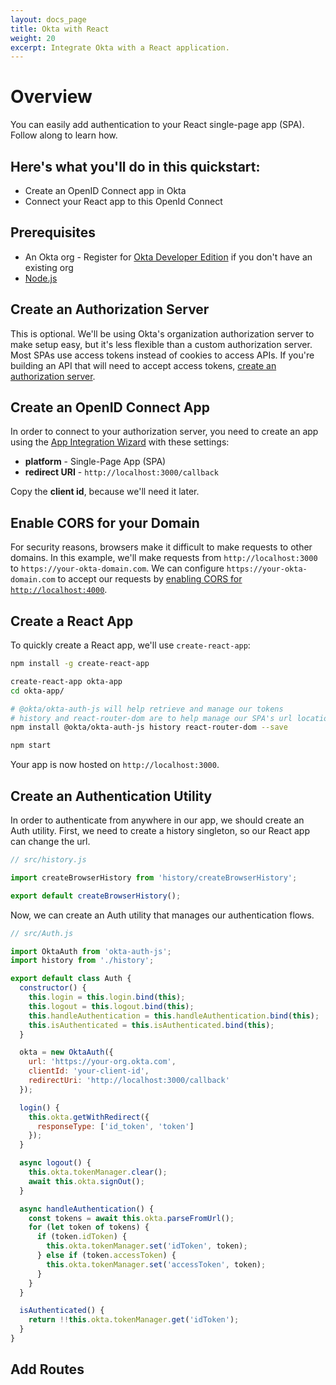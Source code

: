 ```yaml
---
layout: docs_page
title: Okta with React
weight: 20
excerpt: Integrate Okta with a React application.
---
```


# Overview

You can easily add authentication to your React single-page app (SPA). Follow along to learn how.

## Here's what you'll do in this quickstart:

- Create an OpenID Connect app in Okta
- Connect your React app to this OpenId Connect 

## Prerequisites

- An Okta org - Register for [Okta Developer Edition](https://www.okta.com/developer/signup/) if you don't have an existing org
- [Node.js](https://nodejs.org/en/download/)

## Create an Authorization Server

This is optional. We'll be using Okta's organization authorization server to make setup easy, but it's less flexible than a custom authorization server. Most SPAs use access tokens instead of cookies to access APIs. If you're building an API that will need to accept access tokens, [create an authorization server](https://developer.okta.com/docs/how-to/set-up-auth-server.html#create-an-authorization-server).

## Create an OpenID Connect App

In order to connect to your authorization server, you need to create an app using the [App Integration Wizard](https://help.okta.com/en/prev/Content/Topics/Apps/Apps_App_Integration_Wizard.htm#OIDCWizard) with these settings:

- **platform** - Single-Page App (SPA)
- **redirect URI** - `http://localhost:3000/callback`

Copy the **client id**, because we'll need it later.

## Enable CORS for your Domain

For security reasons, browsers make it difficult to make requests to other domains. In this example, we'll make requests from `http://localhost:3000` to `https://your-okta-domain.com`. We can configure `https://your-okta-domain.com` to accept our requests by [enabling CORS for `http://localhost:4000`](/docs/api/getting_started/enabling_cors.html#granting-cross-origin-access-to-websites).

## Create a React App

To quickly create a React app, we'll use `create-react-app`:

```bash
npm install -g create-react-app

create-react-app okta-app
cd okta-app/

# @okta/okta-auth-js will help retrieve and manage our tokens
# history and react-router-dom are to help manage our SPA's url location
npm install @okta/okta-auth-js history react-router-dom --save

npm start
```

Your app is now hosted on `http://localhost:3000`.

## Create an Authentication Utility

In order to authenticate from anywhere in our app, we should create an Auth utility. First, we need to create a history singleton, so our React app can change the url.

```javascript
// src/history.js

import createBrowserHistory from 'history/createBrowserHistory';

export default createBrowserHistory();
```

Now, we can create an Auth utility that manages our authentication flows.

```javascript
// src/Auth.js

import OktaAuth from 'okta-auth-js';
import history from './history';

export default class Auth {
  constructor() {
    this.login = this.login.bind(this);
    this.logout = this.logout.bind(this);
    this.handleAuthentication = this.handleAuthentication.bind(this);
    this.isAuthenticated = this.isAuthenticated.bind(this);
  }

  okta = new OktaAuth({
    url: 'https://your-org.okta.com',
    clientId: 'your-client-id',
    redirectUri: 'http://localhost:3000/callback'
  });

  login() {
    this.okta.getWithRedirect({
      responseType: ['id_token', 'token']
    });
  }

  async logout() {
    this.okta.tokenManager.clear();
    await this.okta.signOut();
  }

  async handleAuthentication() {
    const tokens = await this.okta.parseFromUrl();
    for (let token of tokens) {
      if (token.idToken) {
        this.okta.tokenManager.set('idToken', token);
      } else if (token.accessToken) {
        this.okta.tokenManager.set('accessToken', token);
      }
    }
  }

  isAuthenticated() {
    return !!this.okta.tokenManager.get('idToken');
  }
}
```

## Add Routes

